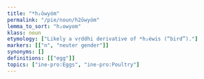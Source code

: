 ```yaml
---
title: "*h₂ōwyóm"
permalink: "/pie/noun/h2ōwyóm"
lemma_to_sort: "h₂owyom"
klass: noun
etymology: ["Likely a vṛddhi derivative of *h₂éwis (“bird”)."]
markers: [["n", "neuter gender"]]
synonyms: []
definitions: [["egg"]]
topics: ["ine-pro:Eggs", "ine-pro:Poultry"]
---
```

